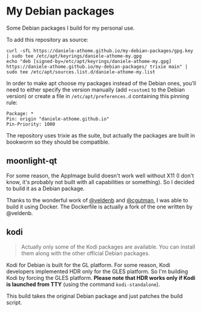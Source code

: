 # My Debian packages

Some Debian packages I build for my personal use.

To add this repository as source:

```shell
curl -sfL https://daniele-athome.github.io/my-debian-packages/gpg.key | sudo tee /etc/apt/keyrings/daniele-athome-my.gpg 
echo "deb [signed-by=/etc/apt/keyrings/daniele-athome-my.gpg] https://daniele-athome.github.io/my-debian-packages/ trixie main" | sudo tee /etc/apt/sources.list.d/daniele-athome-my.list
```

In order to make apt choose my packages instead of the Debian ones, you'll need to either specify the version manually
(add `+custom1` to the Debian version) or create a file in `/etc/apt/preferences.d` containing this pinning rule:

```
Package: *
Pin: origin "daniele-athome.github.io"
Pin-Priority: 1000
```

The repository uses trixie as the suite, but actually the packages are built in bookworm so they should be compatible.

## moonlight-qt

For some reason, the AppImage build doesn't work well without X11 (I don't know, it's probably not built with all
capabilities or something). So I decided to build it as a Debian package.

Thanks to the wonderful work of [@veldenb](https://github.com/veldenb/plugin.program.moonlight-qt) and
[@cgutman](https://github.com/cgutman/moonlight-packaging), I was able to build it using Docker. The Dockerfile is
actually a fork of the one written by @veldenb.

## kodi

> Actually only some of the Kodi packages are available. You can install them along with the other official Debian packages.

Kodi for Debian is built for the GL platform. For some reason, Kodi developers implemented HDR only for the GLES
platform. So I'm building Kodi by forcing the GLES platform. **Please note that HDR works only if Kodi is launched from
TTY** (using the command `kodi-standalone`).

This build takes the original Debian package and just patches the build script.
